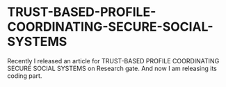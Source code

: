# TRUST-BASED-PROFILE-COORDINATING-SECURE-SOCIAL-SYSTEMS
Recently I released an article for TRUST-BASED PROFILE COORDINATING SECURE SOCIAL SYSTEMS on Research gate. And now I am releasing its coding part. 
